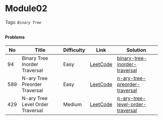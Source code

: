 # Module02

###### Tags: `Binary Tree`
#### Problems

| No  | Title                            | Difficulty | Link                                                                       | Solution                                                               |
|-----|----------------------------------|------------|----------------------------------------------------------------------------|------------------------------------------------------------------------|
| 94  | Binary Tree Inorder Traversal    | Easy       | [LeetCode](https://leetcode.com/problems/binary-tree-inorder-traversal)    | [binary-tree-inorder-traversal](./binary-tree-inorder-traversal)       |
| 589 | N-ary Tree Preorder Traversal    | Easy       | [LeetCode](https://leetcode.com/problems/n-ary-tree-preorder-traversal)    | [n-ary-tree-preorder-traversal](./n-ary-tree-preorder-traversal)       |
| 429 | N-ary Tree Level Order Traversal | Medium     | [LeetCode](https://leetcode.com/problems/n-ary-tree-level-order-traversal) | [n-ary-tree-level-order-traversal](./n-ary-tree-level-order-traversal) |



